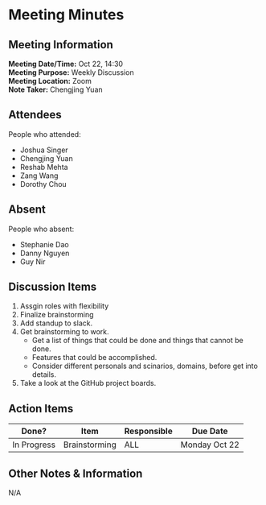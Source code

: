 # Meeting Minutes
## Meeting Information
**Meeting Date/Time:** Oct 22, 14:30  
**Meeting Purpose:** Weekly Discussion   
**Meeting Location:** Zoom   
**Note Taker:** Chengjing Yuan  

## Attendees
People who attended:
- Joshua Singer
- Chengjing Yuan
- Reshab Mehta
- Zang Wang
- Dorothy Chou

## Absent
People who absent:
- Stephanie Dao
- Danny Nguyen
- Guy Nir


## Discussion Items
1. Assgin roles with flexibility  
2. Finalize brainstorming 
3. Add standup to slack. 
4. Get brainstorming to work.
   - Get a list of things that could be done and things that cannot be done. 
   - Features that could be accomplished.
   - Consider different personals and scinarios, domains, before get into details. 
5. Take a look at the GitHub project boards. 


## Action Items
| Done? | Item | Responsible | Due Date |
| ---- | ---- | ---- | ---- |
| In Progress | Brainstorming | ALL | Monday Oct 22 |

## Other Notes & Information
N/A

